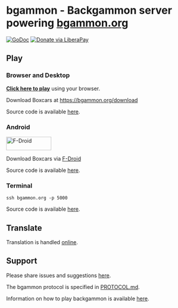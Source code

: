 # bgammon - Backgammon server powering [bgammon.org](https://bgammon.org)
[![GoDoc](https://code.rocket9labs.com/tslocum/godoc-static/raw/branch/master/badge.svg)](https://docs.rocket9labs.com/code.rocket9labs.com/tslocum/bgammon)
[![Donate via LiberaPay](https://img.shields.io/liberapay/receives/rocket9labs.com.svg?logo=liberapay)](https://liberapay.com/rocket9labs.com)

## Play

### Browser and Desktop

[**Click here to play**](https://play.bgammon.org) using your browser.

Download Boxcars at https://bgammon.org/download

Source code is available [here](https://code.rocket9labs.com/tslocum/boxcars).

### Android

<a href="https://f-droid.org/packages/com.rocket9labs.boxcars/"><img width="121" height="36" alt="F-Droid" border="0" src="https://rocket9labs.com/static/badge_fdroid_36.png"></a>

Download Boxcars via [F-Droid](https://f-droid.org/packages/com.rocket9labs.boxcars/)

Source code is available [here](https://code.rocket9labs.com/tslocum/boxcars-android).

### Terminal

`ssh bgammon.org -p 5000`

Source code is available [here](https://code.rocket9labs.com/tslocum/bgammon-cli).

## Translate

Translation is handled [online](https://hosted.weblate.org/projects/bgammon/).

## Support

Please share issues and suggestions [here](https://code.rocket9labs.com/tslocum/bgammon/issues).

The bgammon protocol is specified in [PROTOCOL.md](https://code.rocket9labs.com/tslocum/bgammon/src/branch/main/PROTOCOL.md).

Information on how to play backgammon is available [here](https://bkgm.com/rules.html).
